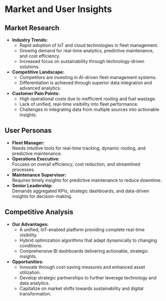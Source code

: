 # Market and User Insights

## Market Research
- **Industry Trends:**  
  - Rapid adoption of IoT and cloud technologies in fleet management.
  - Growing demand for real-time analytics, predictive maintenance, and cost efficiency.
  - Increased focus on sustainability through technology-driven solutions.
- **Competitive Landscape:**  
  - Competitors are investing in AI-driven fleet management systems.
  - Differentiation is achieved through superior data integration and advanced analytics.
- **Customer Pain Points:**  
  - High operational costs due to inefficient routing and fuel wastage.
  - Lack of unified, real-time visibility into fleet performance.
  - Challenges in integrating data from multiple sources into actionable insights.

## User Personas
- **Fleet Manager:**  
  Needs intuitive tools for real-time tracking, dynamic routing, and predictive maintenance.
- **Operations Executive:**  
  Focuses on overall efficiency, cost reduction, and streamlined processes.
- **Maintenance Supervisor:**  
  Requires timely insights for predictive maintenance to reduce downtime.
- **Senior Leadership:**  
  Demands aggregated KPIs, strategic dashboards, and data-driven insights for decision-making.

## Competitive Analysis
- **Our Advantages:**  
  - A unified, IoT-enabled platform providing complete real-time visibility.
  - Hybrid optimization algorithms that adapt dynamically to changing conditions.
  - Comprehensive BI dashboards delivering actionable, strategic insights.
- **Opportunities:**  
  - Innovate through cost-saving measures and enhanced asset utilization.
  - Develop strategic partnerships to further leverage technology and data analytics.
  - Capitalize on market shifts towards sustainability and digital transformation.
